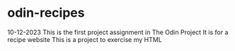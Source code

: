 # odin-recipes

10-12-2023
This is the first project assignment in The Odin Project
It is for a recipe website
This is a project to exercise my HTML
